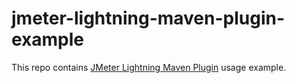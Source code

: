 # jmeter-lightning-maven-plugin-example
This repo contains [JMeter Lightning Maven Plugin](https://github.com/deliverymind/lightning) usage example.
